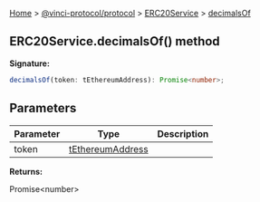 [Home](./index.md) &gt; [@vinci-protocol/protocol](./protocol.md) &gt; [ERC20Service](./protocol.erc20service.md) &gt; [decimalsOf](./protocol.erc20service.decimalsof.md)

## ERC20Service.decimalsOf() method

<b>Signature:</b>

```typescript
decimalsOf(token: tEthereumAddress): Promise<number>;
```

## Parameters

| Parameter | Type                                               | Description |
| --------- | -------------------------------------------------- | ----------- |
| token     | [tEthereumAddress](./protocol.tethereumaddress.md) |             |

<b>Returns:</b>

Promise&lt;number&gt;
